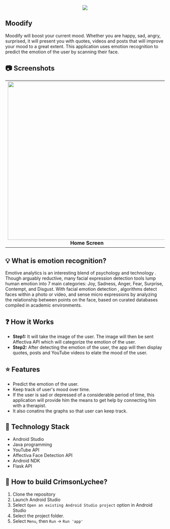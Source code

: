 

<p align="center">
  <img src="https://i.imgur.com/pGHSHGv.jpg">
</p>
<p align="center">

## Moodify
Moodify will boost your current mood. Whether you are happy, sad, angry, surprised, it will present you with quotes, videos and posts that will improve your mood to a great extent. This application uses emotion recognition to predict the emotion of the user by scanning their face. 

## :camera: Screenshots
<table>
     <tr>
          <td><img height="500" src="https://i.imgur.com/wHEvndg.png" /><br /><center><b>Home Screen</b></center></td>
          <td><img height="500" src="https://i.imgur.com/8Hv3rf6.png" /><br /><center><b>Mood Screen</b></center></td>
          <td><img height="500" src="https://i.imgur.com/2Lq4DJe.png" /><br /><center><b>Profile Screen</b></center></td>
     </tr>
</table>

## :bulb: What is emotion recognition?

Emotive analytics is an interesting blend of psychology and technology . Though arguably reductive, many facial expression detection tools lump human emotion into 7 main categories: Joy, Sadness, Anger, Fear, Surprise, Contempt, and Disgust. With facial emotion detection , algorithms detect faces within a photo or video, and sense micro expressions by analyzing the relationship between points on the face, based on curated databases compiled in academic environments.

## :question: How it Works

* **Step1:** It will take the image of the user. The image will then be sent Affectiva API which will categorize the emotion of the user.
* **Step2:** After detecting the emotion of the user, the app will then display quotes, posts and YouTube videos to elate the mood of the user.

## :star: Features

* Predict the emotion of the user.
* Keep track of user's mood over time.
* If the user is sad or depressed of a considerable period of time, this application will provide him the means to get help by connecting him with a therapist.
* It also conatins the graphs so that user can keep track.

## :satellite: Technology Stack

* Android Studio
* Java programming
* YouTube API
* Affectiva Face Detection API
* Android NDK
* Flask API 

## :wrench: How to build CrimsonLychee?

1. Clone the repository
1. Launch Android Studio
1. Select ```Open an existing Android Studio project``` option in Android Studio
1. Select the project folder.
1. Select ```Menu```, then  ```Run``` -> ```Run 'app'```
